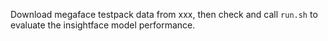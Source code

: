 
Download megaface testpack data from xxx, then check and call ``run.sh`` to evaluate the insightface model performance.
